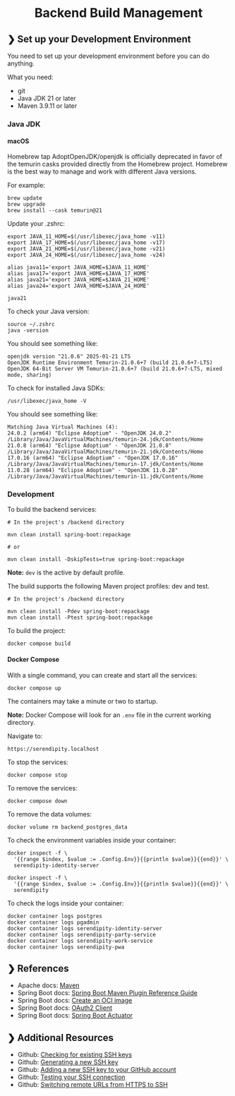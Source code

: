 <h1 align="center">Backend Build Management</h1>

## ❯ Set up your Development Environment

You need to set up your development environment before you can do anything.

What you need:

* git
* Java JDK 21 or later
* Maven 3.9.11 or later

### Java JDK

#### macOS

Homebrew tap AdoptOpenJDK/openjdk is officially deprecated in favor of the temurin casks provided directly from the Homebrew project.
Homebrew is the best way to manage and work with different Java versions.

For example:

```
brew update
brew upgrade
brew install --cask temurin@21
```

Update your .zshrc:

```
export JAVA_11_HOME=$(/usr/libexec/java_home -v11)
export JAVA_17_HOME=$(/usr/libexec/java_home -v17)
export JAVA_21_HOME=$(/usr/libexec/java_home -v21)
export JAVA_24_HOME=$(/usr/libexec/java_home -v24)

alias java11='export JAVA_HOME=$JAVA_11_HOME'
alias java17='export JAVA_HOME=$JAVA_17_HOME'
alias java21='export JAVA_HOME=$JAVA_21_HOME'
alias java24='export JAVA_HOME=$JAVA_24_HOME'

java21
```

To check your Java version:

```
source ~/.zshrc
java -version
```

You should see something like:

```
openjdk version "21.0.6" 2025-01-21 LTS
OpenJDK Runtime Environment Temurin-21.0.6+7 (build 21.0.6+7-LTS)
OpenJDK 64-Bit Server VM Temurin-21.0.6+7 (build 21.0.6+7-LTS, mixed mode, sharing)
```

To check for installed Java SDKs:

```
/usr/libexec/java_home -V
```

You should see something like:

```
Matching Java Virtual Machines (4):
24.0.2 (arm64) "Eclipse Adoptium" - "OpenJDK 24.0.2" /Library/Java/JavaVirtualMachines/temurin-24.jdk/Contents/Home
21.0.8 (arm64) "Eclipse Adoptium" - "OpenJDK 21.0.8" /Library/Java/JavaVirtualMachines/temurin-21.jdk/Contents/Home
17.0.16 (arm64) "Eclipse Adoptium" - "OpenJDK 17.0.16" /Library/Java/JavaVirtualMachines/temurin-17.jdk/Contents/Home
11.0.28 (arm64) "Eclipse Adoptium" - "OpenJDK 11.0.28" /Library/Java/JavaVirtualMachines/temurin-11.jdk/Contents/Home
```

### Development

To build the backend services:

```
# In the project's /backend directory

mvn clean install spring-boot:repackage

# or

mvn clean install -DskipTests=true spring-boot:repackage
```

**Note:** `dev` is the active by default profile.

The build supports the following Maven project profiles: dev and test.

```
# In the project's /backend directory

mvn clean install -Pdev spring-boot:repackage
mvn clean install -Ptest spring-boot:repackage
```

To build the project:

```
docker compose build
```

#### Docker Compose

With a single command, you can create and start all the services:

```
docker compose up
```

The containers may take a minute or two to startup.

**Note:** Docker Compose will look for an `.env` file in the current working directory.

Navigate to:

```
https://serendipity.localhost
```

To stop the services:

```
docker compose stop
```

To remove the services:

```
docker compose down
```

To remove the data volumes:

```
docker volume rm backend_postgres_data
```

To check the environment variables inside your container:

```
docker inspect -f \
  '{{range $index, $value := .Config.Env}}{{println $value}}{{end}}' \
  serendipity-identity-server

docker inspect -f \
  '{{range $index, $value := .Config.Env}}{{println $value}}{{end}}' \
  serendipity
```

To check the logs inside your container:

```
docker container logs postgres
docker container logs pgadmin
docker container logs serendipity-identity-server
docker container logs serendipity-party-service
docker container logs serendipity-work-service
docker container logs serendipity-pwa
```

## ❯ References

* Apache docs: [Maven](https://maven.apache.org/guides/index.html)
* Spring Boot docs: [Spring Boot Maven Plugin Reference Guide](https://docs.spring.io/spring-boot/3.5.5/maven-plugin)
* Spring Boot docs: [Create an OCI image](https://docs.spring.io/spring-boot/3.5.5/maven-plugin/build-image.html)
* Spring Boot docs: [OAuth2 Client](https://docs.spring.io/spring-boot/3.5.5/reference/web/spring-security.html#web.security.oauth2.client)
* Spring Boot docs: [Spring Boot Actuator](https://docs.spring.io/spring-boot/3.5.5/reference/actuator/index.html)

## ❯ Additional Resources

* Github: [Checking for existing SSH keys](https://docs.github.com/en/github/authenticating-to-github/checking-for-existing-ssh-keys)
* Github: [Generating a new SSH key](https://docs.github.com/en/github/authenticating-to-github/generating-a-new-ssh-key-and-adding-it-to-the-ssh-agent#generating-a-new-ssh-key)
* Github: [Adding a new SSH key to your GitHub account](https://docs.github.com/en/github/authenticating-to-github/adding-a-new-ssh-key-to-your-github-account)
* Github: [Testing your SSH connection](https://docs.github.com/en/github/authenticating-to-github/testing-your-ssh-connection)
* Github: [Switching remote URLs from HTTPS to SSH](https://docs.github.com/en/github/using-git/changing-a-remotes-url#switching-remote-urls-from-https-to-ssh)
